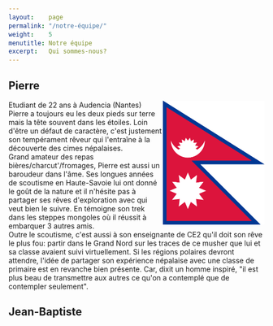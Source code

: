 ```yaml
---
layout:    page
permalink: "/notre-équipe/"
weight:    5
menutitle: Notre équipe
excerpt:   Qui sommes-nous?
---
```


## Pierre

<p><img src="/media/img/flag.png" style="width: 200px;float:right;"> 
Etudiant de 22 ans à Audencia (Nantes) Pierre a toujours eu les deux pieds sur terre mais la tête souvent dans les étoiles. Loin d'être un défaut de caractère, c'est justement son tempérament rêveur qui l'entraîne à la découverte des cimes népalaises.<br />
Grand amateur des repas bières/charcut'/fromages, Pierre est aussi un baroudeur dans l'âme. Ses longues années de scoutisme en Haute-Savoie lui ont donné le goût de la nature et il n'hésite pas à partager ses rêves d'exploration avec qui veut bien le suivre. En témoigne son trek dans les steppes mongoles où il réussit à embarquer 3 autres amis.<br />
Outre le scoutisme, c'est aussi à son enseignante de CE2 qu'il doit son rêve le plus fou: partir dans le Grand Nord sur les traces de ce musher que lui et sa classe avaient suivi virtuellement. Si les régions polaires devront attendre, l'idée de partager son expérience népalaise avec une classe de primaire est en revanche  bien présente. Car, dixit un homme inspiré, "il est plus beau de transmettre aux autres ce qu'on a contemplé que de contempler seulement".</p>

## Jean-Baptiste
